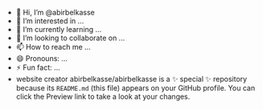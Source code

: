 - 👋 Hi, I’m @abirbelkasse
- 👀 I’m interested in ...
- 🌱 I’m currently learning ...
- 💞️ I’m looking to collaborate on ...
- 📫 How to reach me ...
- 😄 Pronouns: ...
- ⚡ Fun fact: ...
- website creator
abirbelkasse/abirbelkasse is a ✨ special ✨ repository because its `README.md` (this file) appears on your GitHub profile.
You can click the Preview link to take a look at your changes.
